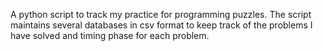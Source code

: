 A python script to track my practice for programming puzzles.
The script maintains several databases in csv format to keep track of the problems I have solved and timing phase for each problem.
